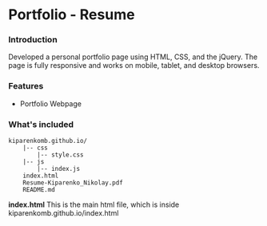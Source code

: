 # Portfolio - Resume
### Introduction
Developed a personal portfolio page using HTML, CSS, and the jQuery. The page is fully responsive and works on mobile, tablet, and desktop browsers.
### Features
* Portfolio Webpage

### What's included
```
kiparenkomb.github.io/
    |-- css
        |-- style.css
    |-- js
        |-- index.js
    index.html
    Resume-Kiparenko_Nikolay.pdf
    README.md
```
**index.html**
This is the main html file, which is inside kiparenkomb.github.io/index.html